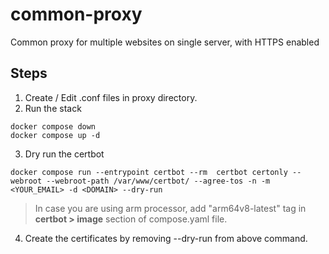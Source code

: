 # common-proxy
Common proxy for multiple websites on single server, with HTTPS enabled

## Steps

1. Create / Edit .conf files in proxy directory.
2. Run the stack
```
docker compose down
docker compose up -d
```
3. Dry run the certbot
```
docker compose run --entrypoint certbot --rm  certbot certonly --webroot --webroot-path /var/www/certbot/ --agree-tos -n -m <YOUR_EMAIL> -d <DOMAIN> --dry-run
```
> In case you are using arm processor, add "arm64v8-latest" tag in <b>certbot > image</b> section of compose.yaml file.
4. Create the certificates by removing --dry-run from above command.